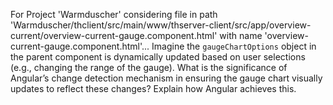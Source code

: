 For Project 'Warmduscher' considering file in path 'Warmduscher/thclient/src/main/www/thserver-client/src/app/overview-current/overview-current-gauge.component.html' with name 'overview-current-gauge.component.html'...
Imagine the `gaugeChartOptions` object in the parent component is dynamically updated based on user selections (e.g., changing the range of the gauge). What is the significance of Angular’s change detection mechanism in ensuring the gauge chart visually updates to reflect these changes? Explain how Angular achieves this.